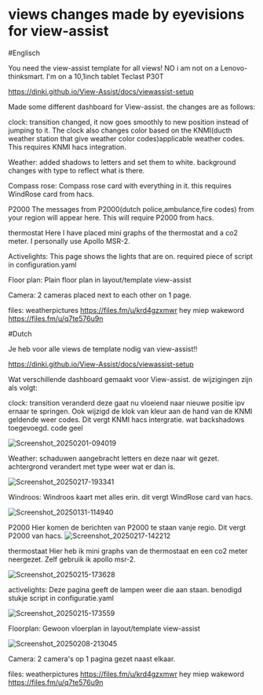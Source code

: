 # views changes made by eyevisions for view-assist
#Englisch




You need the view-assist template for all views! NO i am not on a Lenovo-thinksmart. I'm on a 10,1inch tablet Teclast P30T





https://dinki.github.io/View-Assist/docs/viewassist-setup

Made some different dashboard for View-assist. the changes are as follows:


clock: transition changed, it now goes smoothly to new position instead of jumping to it. The clock also changes color based on the KNMI(ducth weather station that give weather color codes)applicable weather codes. This requires KNMI hacs integration.


Weather:
added shadows to letters and set them to white. background changes with type to reflect what is there.


Compass rose:
Compass rose card with everything in it. this requires WindRose card from hacs.


P2000
The messages from P2000(dutch police,ambulance,fire codes) from your region will appear here. This will require P2000 from hacs.


thermostat
Here I have placed mini graphs of the thermostat and a co2 meter. I personally use Apollo MSR-2.


Activelights:
This page shows the lights that are on. required piece of script in configuration.yaml


Floor plan:
Plain floor plan in layout/template view-assist


Camera:
2 cameras placed next to each other on 1 page.


files: weatherpictures https://files.fm/u/krd4gzxmwr
hey miep wakeword https://files.fm/u/q7te576u9n



#Dutch

Je heb voor alle views de template nodig van view-assist!!

https://dinki.github.io/View-Assist/docs/viewassist-setup

Wat verschillende dashboard gemaakt voor View-assist. de wijzigingen zijn als volgt:

clock: transition veranderd deze gaat nu vloeiend naar nieuwe positie ipv ernaar te springen. Ook wijzigd de klok van kleur aan de hand van de KNMI geldende weer codes. Dit vergt KNMI hacs intergratie. 
wat backshadows toegevoegd.  code geel

![Screenshot_20250201-094019](https://github.com/user-attachments/assets/14add1de-846f-4ed1-b691-a08689f39032)


Weather:
schaduwen aangebracht letters en deze naar wit gezet. achtergrond verandert met type weer wat er dan is.

![Screenshot_20250217-193341](https://github.com/user-attachments/assets/a9745e39-18bb-4eb9-aeb1-7bf68b831d48)


Windroos:
Windroos kaart met alles erin. dit vergt WindRose card van hacs.

![Screenshot_20250131-114940](https://github.com/user-attachments/assets/f7865cc3-cc3b-4f0f-9dfb-664b3f611d25)


P2000
Hier komen de berichten van P2000 te staan vanje regio. Dit vergt P2000 van hacs.
![Screenshot_20250217-142212](https://github.com/user-attachments/assets/67b42502-e18a-4030-89a3-14d41c9034d1)


thermostaat
Hier heb ik mini graphs van de thermostaat en een co2 meter neergezet. Zelf gebruik ik apollo msr-2.

![Screenshot_20250215-173628](https://github.com/user-attachments/assets/19452916-841b-47c9-8e61-00c423fc0839)


activelights:
Deze pagina geeft de lampen weer die aan staan. benodigd stukje script in configuratie.yaml

![Screenshot_20250215-173559](https://github.com/user-attachments/assets/5d86e799-e342-49e0-9dff-78b4f91c0693)


Floorplan:
Gewoon vloerplan in layout/template view-assist

![Screenshot_20250208-213045](https://github.com/user-attachments/assets/75dd974d-bf43-4fd9-b406-57c280a26337)


Camera:
2 camera's op 1 pagina gezet naast elkaar.



files: weatherpictures https://files.fm/u/krd4gzxmwr
hey miep wakeword https://files.fm/u/q7te576u9n
